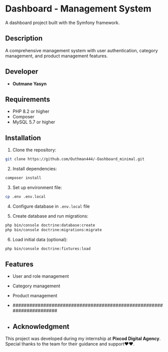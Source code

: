 # Dashboard - Management System

A dashboard project built with the Symfony framework.

## Description
A comprehensive management system with user authentication, category management, and product management features.

## Developer
- **Outmane Yasyn**


## Requirements

- PHP 8.2 or higher
- Composer
- MySQL 5.7 or higher

## Installation

1. Clone the repository:
```bash
git clone https://github.com/Outhman444/-Dashboard_minimal.git
```

2. Install dependencies:
```bash
composer install
```

3. Set up environment file:
```bash
cp .env .env.local
```

4. Configure database in `.env.local` file

5. Create database and run migrations:
```bash
php bin/console doctrine:database:create
php bin/console doctrine:migrations:migrate
```

6. Load initial data (optional):
```bash
php bin/console doctrine:fixtures:load
```

## Features

- User and role management
- Category management
- Product management


- ######################################################################

- ## Acknowledgment

This project was developed during my internship at **Pixcod Digital Agency**.  
Special thanks to the team for their guidance and support❤❤.

